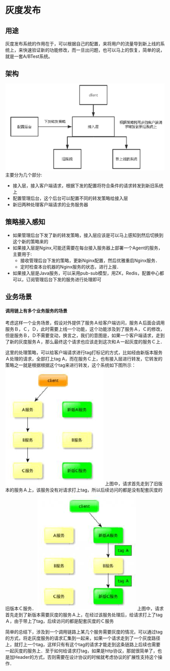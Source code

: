 # 灰度发布

## 用途
灰度发布系统的作用在于，可以根据自己的配置，来将用户的流量导到新上线的系统上，来快速验证新的功能修改，而一旦出问题，也可以马上的恢复，简单的说，就是一套A/BTest系统。

## 架构
![灰度架构]
主要分为几个部分:
  * 接入层，接入客户端请求，根据下发的配置将符合条件的请求转发到新旧系统上
  * 配置管理后台，这个后台可以配置不同的转发策略给接入层
  * 新旧两种处理客户端请求的业务服务器

## 策略接入感知
 * 如果管理后台下发了新的转发策略，接入层应该是可以马上感知到然后切换到这个新的策略来的
 * 如果接入层是Nginx,可能还需要在每台接入服务器上部署一个Agent的服务，主要用于:
   * 接收管理后台下发的策略，更新Nginx配置，然后优雅重启Nginx服务．
   * 定时检查本台机器的Nginx服务的状态，进行上报．
 * 如果接入层是Java服务，可以采用pub-sub模型，用ZK，Redis，配置中心都可以，订阅管理后台下发的服务进行处理即可

## 业务场景
#### 调用链上有多个业务服务的场景
考虑这样一个业务场景，假设对外提供了服务Ａ给客户端访问，服务Ａ后面会调用服务Ｂ，Ｃ，Ｄ，此时需要上线一个功能，这个功能涉及到了服务Ａ，Ｃ的修改，但是服务Ｂ，Ｄ不需要变动，换言之，我们的意图是，如果一个客户端请求，走到了新的灰度服务Ａ，那么最终这个请求也应该走到这次和Ａ一起灰度的服务Ｃ上．

这里的处理策略，可以给客户端请求进行tag打标记的方式，比如经由新版本服务Ａ处理的请求，全部打上tag A，而在服务Ｃ上，也有接入层进行转发，它转发的策略之一就是根据根据这个tag来进行转发，这个系统如下图所示：
![business1]
上图中，请求首先走到了旧版本的服务Ａ上，该服务没有对请求打上tag，所以后续访问的都是没有配套灰度的旧版本Ｃ服务．
![business2]
上图中，请求首先走到了新版本需要灰度的服务Ａ上，在经过该服务处理后，给请求打上了tag　Ａ，由于带上了tag，后续访问的都是配套灰度的Ｃ服务

简单的总结下，涉及到一个调用链路上某几个服务需要灰度的情况，可以通过tag的方式，将走灰度服务的请求汇集到一起来，如果一个请求走到了一个灰度路径上，就打上一个tag，这样只有有这个tag的请求才能走到这条链路上后续也需要一起灰度的服务上．至于如何给请求打tag，如果是http协议，那就很简单了，也是加Header的方式，否则需要在设计协议的时候就考虑协议的扩展性支持这个操作．

[灰度架构]: img/灰度架构.png
[business1]: img/business1.png
[business2]: img/business2.png